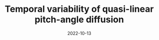 ---
title: "Temporal variability of quasi-linear pitch-angle diffusion"
collection: publications
permalink: /publication/2022-10-13-Watt
excerpt: ' '
date: 2022-10-13
venue: 'Frontiers in Astronomy and Space Sciences'
paperurl: 'https://doi.org/10.3389/fspas.2022.1004634'
citation: ' '
---